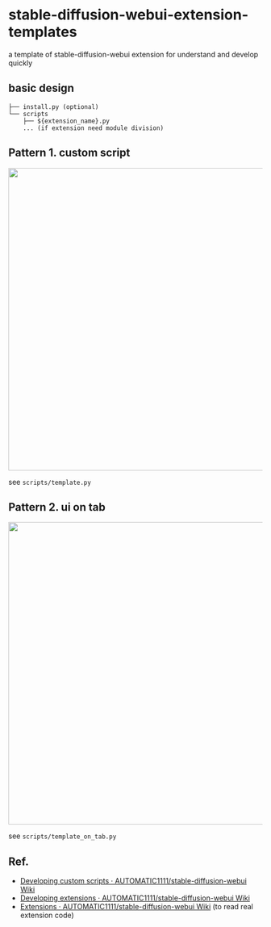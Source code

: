 # stable-diffusion-webui-extension-templates

a template of stable-diffusion-webui extension for understand and develop  quickly 

## basic design
```
├── install.py (optional)
└── scripts
    ├── ${extension_name}.py
    ... (if extension need module division)
```

## Pattern 1. custom script

<img src="https://user-images.githubusercontent.com/128375799/226570836-8a9c5640-5258-4b4e-9cbe-e139732d8419.png"  width="600"/>

see `scripts/template.py`

## Pattern 2. ui on tab

<img src="https://user-images.githubusercontent.com/128375799/226570948-578706a3-a278-4228-a999-6147050f5706.png"  width="600"/>

see `scripts/template_on_tab.py`

## Ref.
- [Developing custom scripts · AUTOMATIC1111/stable-diffusion-webui Wiki](https://github.com/AUTOMATIC1111/stable-diffusion-webui/wiki/Developing-custom-scripts)
- [Developing extensions · AUTOMATIC1111/stable-diffusion-webui Wiki](https://github.com/AUTOMATIC1111/stable-diffusion-webui/wiki/Developing-extensions)
- [Extensions · AUTOMATIC1111/stable-diffusion-webui Wiki](https://github.com/AUTOMATIC1111/stable-diffusion-webui/wiki/Extensions) (to read real extension code)
